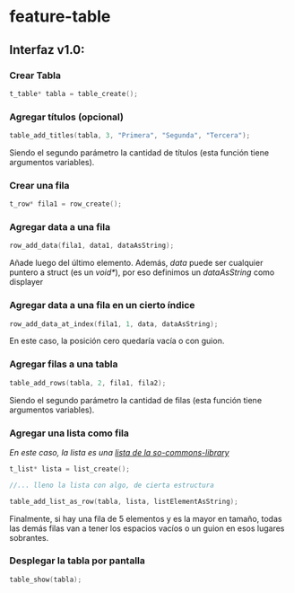 # feature-table

## Interfaz v1.0:

### Crear Tabla
```c
t_table* tabla = table_create();
```

### Agregar títulos (opcional)
``` c
table_add_titles(tabla, 3, "Primera", "Segunda", "Tercera");
```
Siendo el segundo parámetro la cantidad de títulos (esta función tiene argumentos variables).

### Crear una fila
```c
t_row* fila1 = row_create();
```
### Agregar data a una fila
```c
row_add_data(fila1, data1, dataAsString); 
```
Añade luego del último elemento. Además, _data_ puede ser cualquier puntero a struct (es un _void*_), por eso definimos un _dataAsString_ como displayer

### Agregar data a una fila en un cierto índice
```c
row_add_data_at_index(fila1, 1, data, dataAsString);
```
En este caso, la posición cero quedaría vacía o con guion.

### Agregar filas a una tabla
```c
table_add_rows(tabla, 2, fila1, fila2);
```
Siendo el segundo parámetro la cantidad de filas (esta función tiene argumentos variables). 

### Agregar una lista como fila
_En este caso, la lista es una [lista de la so-commons-library](https://github.com/sisoputnfrba/so-commons-library/blob/master/src/commons/collections/list.h)_
```c
t_list* lista = list_create();

//... lleno la lista con algo, de cierta estructura

table_add_list_as_row(tabla, lista, listElementAsString);
```
Finalmente, si hay una fila de 5 elementos y es la mayor en tamaño, todas las demás filas van a tener los espacios vacíos o un guion en esos lugares sobrantes.

### Desplegar la tabla por pantalla
```c
table_show(tabla);
```
